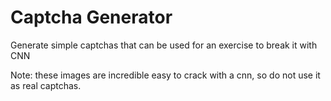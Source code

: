 # Captcha Generator
Generate simple captchas that can be used for an exercise to break it with CNN

Note: these images are incredible easy to crack with a cnn, so do not use it as real captchas.
